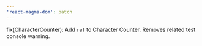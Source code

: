 ```yaml
---
'react-magma-dom': patch
---
```


fix(CharacterCounter): Add `ref` to Character Counter. Removes related test console warning.
